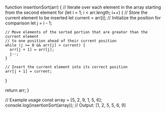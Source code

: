 function insertionSort(arr) {
  // Iterate over each element in the array starting from the second element
  for (let i = 1; i < arr.length; i++) {
    // Store the current element to be inserted
    let current = arr[i];
    // Initialize the position for comparison
    let j = i - 1;

    // Move elements of the sorted portion that are greater than the current element
    // to one position ahead of their current position
    while (j >= 0 && arr[j] > current) {
      arr[j + 1] = arr[j];
      j--;
    }

    // Insert the current element into its correct position
    arr[j + 1] = current;
  }

  return arr;
}

// Example usage
const array = [5, 2, 9, 1, 5, 6];
console.log(insertionSort(array)); // Output: [1, 2, 5, 5, 6, 9]
